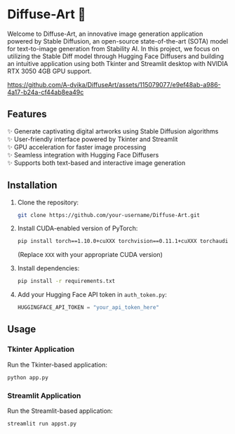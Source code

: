 # Diffuse-Art 🎨

Welcome to Diffuse-Art, an innovative image generation application powered by Stable Diffusion, an open-source state-of-the-art (SOTA) model for text-to-image generation from Stability AI. In this project, we focus on utilizing the Stable Diff model through Hugging Face Diffusers and building an intuitive application using both Tkinter and Streamlit desktop with NVIDIA RTX 3050 4GB GPU support.

https://github.com/A-dvika/DiffuseArt/assets/115079077/e9ef48ab-a986-4a17-b24a-cf44ab8ea49c



## Features

✨ Generate captivating digital artworks using Stable Diffusion algorithms  
✨ User-friendly interface powered by Tkinter and Streamlit  
✨ GPU acceleration for faster image processing  
✨ Seamless integration with Hugging Face Diffusers  
✨ Supports both text-based and interactive image generation  

## Installation

1. Clone the repository:
   ```bash
   git clone https://github.com/your-username/Diffuse-Art.git
   ```

2. Install CUDA-enabled version of PyTorch:
   ```bash
   pip install torch==1.10.0+cuXXX torchvision==0.11.1+cuXXX torchaudio==0.10.0+cuXXX -f https://download.pytorch.org/whl/cuXXX/torch_stable.html
   ```
   (Replace `XXX` with your appropriate CUDA version)

3. Install dependencies:
   ```bash
   pip install -r requirements.txt
   ```

4. Add your Hugging Face API token in `auth_token.py`:
   ```python
   HUGGINGFACE_API_TOKEN = "your_api_token_here"
   ```

## Usage

### Tkinter Application

Run the Tkinter-based application:
```bash
python app.py
```

### Streamlit Application

Run the Streamlit-based application:
```bash
streamlit run appst.py
```

